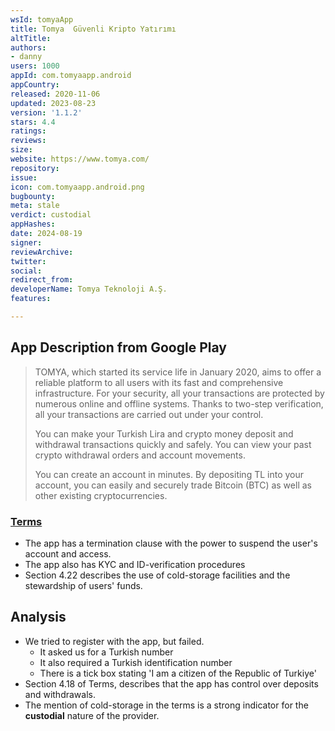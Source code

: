 ```yaml
---
wsId: tomyaApp
title: Tomya  Güvenli Kripto Yatırımı
altTitle: 
authors:
- danny
users: 1000
appId: com.tomyaapp.android
appCountry: 
released: 2020-11-06
updated: 2023-08-23
version: '1.1.2'
stars: 4.4
ratings: 
reviews: 
size: 
website: https://www.tomya.com/
repository: 
issue: 
icon: com.tomyaapp.android.png
bugbounty: 
meta: stale
verdict: custodial
appHashes: 
date: 2024-08-19
signer: 
reviewArchive: 
twitter: 
social: 
redirect_from: 
developerName: Tomya Teknoloji A.Ş.
features: 

---
```


## App Description from Google Play 

> TOMYA, which started its service life in January 2020, aims to offer a reliable platform to all users with its fast and comprehensive infrastructure. For your security, all your transactions are protected by numerous online and offline systems. Thanks to two-step verification, all your transactions are carried out under your control.
>
> You can make your Turkish Lira and crypto money deposit and withdrawal transactions quickly and safely. You can view your past crypto withdrawal orders and account movements.
>
> You can create an account in minutes. By depositing TL into your account, you can easily and securely trade Bitcoin (BTC) as well as other existing cryptocurrencies.

### [Terms](https://www.tomya.com/kullanici-sozlesmesi) 

- The app has a termination clause with the power to suspend the user's account and access. 
- The app also has KYC and ID-verification procedures
- Section 4.22 describes the use of cold-storage facilities and the stewardship of users' funds.

## Analysis 

- We tried to register with the app, but failed. 
  - It asked us for a Turkish number
  - It also required a Turkish identification number 
  - There is a tick box stating 'I am a citizen of the Republic of Turkiye'
- Section 4.18 of Terms, describes that the app has control over deposits and withdrawals.
- The mention of cold-storage in the terms is a strong indicator for the **custodial** nature of the provider. 